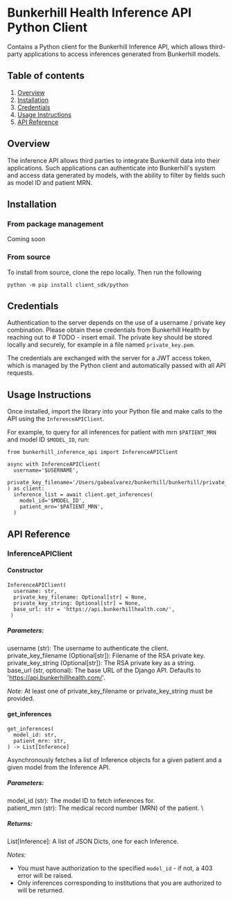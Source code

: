 # Bunkerhill Health Inference API Python Client

Contains a Python client for the Bunkerhill Inference API, which allows third-party applications to access inferences generated from Bunkerhill models.

## Table of contents

1. [Overview](#overview)
2. [Installation](#installation)
3. [Credentials](#credentials)
4. [Usage Instructions](#usage-instructions)
5. [API Reference](#api-reference)

## Overview

The inference API allows third parties to integrate Bunkerhill data into their applications. Such applications can authenticate into Bunkerhill's system and access data generated by models, with the ability to filter by fields such as model ID and patient MRN.

## Installation

### From package management

Coming soon

### From source

To install from source, clone the repo locally. Then run the following

```
python -m pip install client_sdk/python
```

## Credentials

Authentication to the server depends on the use of a username / private key combination. Please obtain these credentials from Bunkerhill Health by reaching out to # TODO - insert email. The private key should be stored locally and securely, for example in a file named `private_key.pem`.

The credentials are exchanged with the server for a JWT access token, which is managed by the Python client and automatically passed with all API requests.

## Usage Instructions

Once installed, import the library into your Python file and make calls to the API using the `InferenceAPIClient`. 

For example, to query for all inferences for patient with mrn `$PATIENT_MRN` and model ID `$MODEL_ID`, run:

```
from bunkerhill_inference_api import InferenceAPIClient

async with InferenceAPIClient(
  username='$USERNAME',
  private_key_filename='/Users/gabealvarez/bunkerhill/bunkerhill/private_key.pem',
) as client:
  inference_list = await client.get_inferences(
    model_id='$MODEL_ID',
    patient_mrn='$PATIENT_MRN',
  )
```

## API Reference

### InferenceAPIClient

#### Constructor
```
InferenceAPIClient(
  username: str,
  private_key_filename: Optional[str] = None,
  private_key_string: Optional[str] = None,
  base_url: str = 'https://api.bunkerhillhealth.com/',
 )
```

##### Parameters:

username (str): The username to authenticate the client.\
private_key_filename (Optional[str]): Filename of the RSA private key.\
private_key_string (Optional[str]): The RSA private key as a string.\
base_url (str, optional): The base URL of the Django API. Defaults to 'https://api.bunkerhillhealth.com/'.

_Note:_ At least one of private_key_filename or private_key_string must be provided.

#### get_inferences
```
get_inferences(
  model_id: str,
  patient_mrn: str,
) -> List[Inference]
```

Asynchronously fetches a list of Inference objects for a given patient and a given model from the Inference API.

##### Parameters:
model_id (str): The model ID to fetch inferences for. \
patient_mrn (str): The medical record number (MRN) of the patient. \

##### Returns:
List[Inference]: A list of JSON Dicts, one for each Inference.

_Notes:_
- You must have authorization to the specified `model_id` - if not, a 403 error will be raised.
- Only inferences corresponding to institutions that you are authorized to will be returned.
